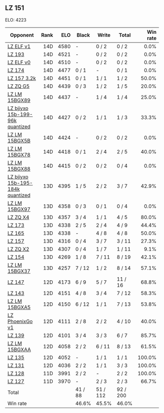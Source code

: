 ## LZ 151 ##

ELO: 4223

Opponent | Rank | ELO | Black | Write | Total | Win rate
---------|-----:|----:|-------|-------|-------|-------:
[LZ ELF v1](LZ%20ELF%20v1.md) | 14D | 4580 | - | 0 / 2 | 0 / 2 | 0.0%
[LZ 193](LZ%20193.md) | 14D | 4521 | - | 0 / 2 | 0 / 2 | 0.0%
[LZ ELF v0](LZ%20ELF%20v0.md) | 14D | 4510 | - | 0 / 2 | 0 / 2 | 0.0%
[LZ 174](LZ%20174.md) | 14D | 4477 | 0 / 1 | - | 0 / 1 | 0.0%
[LZ 157 3.2k](LZ%20157%203.2k.md) | 14D | 4451 | 0 / 1 | 1 / 1 | 1 / 2 | 50.0%
[LZ ZQ G5](LZ%20ZQ%20G5.md) | 14D | 4439 | 0 / 3 | 1 / 2 | 1 / 5 | 20.0%
[LZ LM 15BGX89](LZ%20LM%2015BGX89.md) | 14D | 4437 | - | 1 / 4 | 1 / 4 | 25.0%
[LZ bjiyxo 15b-199-96k quantized](LZ%20bjiyxo%2015b-199-96k%20quantized.md) | 14D | 4427 | 0 / 2 | 1 / 1 | 1 / 3 | 33.3%
[LZ LM 15BGX5B](LZ%20LM%2015BGX5B.md) | 14D | 4424 | - | 0 / 2 | 0 / 2 | 0.0%
[LZ LM 15BGX78](LZ%20LM%2015BGX78.md) | 14D | 4418 | 0 / 1 | 2 / 4 | 2 / 5 | 40.0%
[LZ LM 15BGX88](LZ%20LM%2015BGX88.md) | 14D | 4415 | 0 / 2 | 0 / 2 | 0 / 4 | 0.0%
[LZ bjiyxo 15b-195-184k quantized](LZ%20bjiyxo%2015b-195-184k%20quantized.md) | 13D | 4395 | 1 / 5 | 2 / 2 | 3 / 7 | 42.9%
[LZ LM 15BGX97](LZ%20LM%2015BGX97.md) | 13D | 4358 | 0 / 3 | 0 / 1 | 0 / 4 | 0.0%
[LZ ZQ X4](LZ%20ZQ%20X4.md) | 13D | 4357 | 3 / 4 | 1 / 1 | 4 / 5 | 80.0%
[LZ 173](LZ%20173.md) | 13D | 4338 | 2 / 5 | 2 / 4 | 4 / 9 | 44.4%
[LZ 165](LZ%20165.md) | 13D | 4338 | - | 4 / 8 | 4 / 8 | 50.0%
[LZ 157](LZ%20157.md) | 13D | 4316 | 0 / 4 | 3 / 7 | 3 / 11 | 27.3%
[LZ ZQ X2](LZ%20ZQ%20X2.md) | 13D | 4307 | 0 / 4 | 1 / 7 | 1 / 11 | 9.1%
[LZ 154](LZ%20154.md) | 13D | 4269 | 1 / 8 | 7 / 11 | 8 / 19 | 42.1%
[LZ LM 15BGX37](LZ%20LM%2015BGX37.md) | 13D | 4257 | 7 / 12 | 1 / 2 | 8 / 14 | 57.1%
[LZ 147](LZ%20147.md) | 12D | 4173 | 6 / 9 | 5 / 7 | 11 / 16 | 68.8%
[LZ 143](LZ%20143.md) | 12D | 4151 | 4 / 8 | 3 / 4 | 7 / 12 | 58.3%
[LZ LM 15BGXA5](LZ%20LM%2015BGXA5.md) | 12D | 4150 | 6 / 12 | 1 / 1 | 7 / 13 | 53.8%
[LZ PhoenixGo v1](LZ%20PhoenixGo%20v1.md) | 12D | 4111 | 2 / 8 | 2 / 2 | 4 / 10 | 40.0%
[LZ 139](LZ%20139.md) | 12D | 4101 | 3 / 4 | 3 / 3 | 6 / 7 | 85.7%
[LZ LM 15BGXAA](LZ%20LM%2015BGXAA.md) | 12D | 4058 | 2 / 2 | 6 / 11 | 8 / 13 | 61.5%
[LZ 135](LZ%20135.md) | 12D | 4052 | - | 1 / 1 | 1 / 1 | 100.0%
[LZ 131](LZ%20131.md) | 12D | 4036 | 2 / 2 | 1 / 1 | 3 / 3 | 100.0%
[LZ 128](LZ%20128.md) | 11D | 3991 | 2 / 2 | - | 2 / 2 | 100.0%
[LZ 127](LZ%20127.md) | 11D | 3970 | - | 2 / 3 | 2 / 3 | 66.7%
Total | | | 41 / 88 | 51 / 112 | 92 / 200 | 
Win rate| | | 46.6% | 45.5% | 46.0% | 
